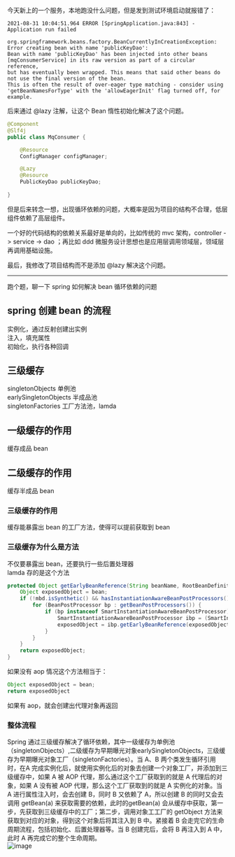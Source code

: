 今天新上的一个服务，本地跑没什么问题，但是发到测试环境启动就报错了：

```log
2021-08-31 10:04:51.964 ERROR [SpringApplication.java:843] - Application run failed

org.springframework.beans.factory.BeanCurrentlyInCreationException: 
Error creating bean with name 'publicKeyDao': 
Bean with name 'publicKeyDao' has been injected into other beans [mqConsumerService] in its raw version as part of a circular reference, 
but has eventually been wrapped. This means that said other beans do not use the final version of the bean. 
This is often the result of over-eager type matching - consider using 'getBeanNamesForType' with the 'allowEagerInit' flag turned off, for example.
```

后来通过 @lazy 注解，让这个 Bean 惰性初始化解决了这个问题。

```java
@Component
@Slf4j
public class MqConsumer {

    @Resource
    ConfigManager configManager;

    @Lazy
    @Resource
    PublicKeyDao publicKeyDao;
    
}
```

但是后来转念一想，出现循环依赖的问题，大概率是因为项目的结构不合理，低层组件依赖了高层组件。

一个好的代码结构的依赖关系最好是单向的，比如传统的 mvc 架构，controller -> service -> dao ；再比如 ddd 微服务设计思想也是应用层调用领域层，领域层再调用基础设施。

最后，我修改了项目结构而不是添加 @lazy 解决这个问题。  

***

跑个题，聊一下 spring 如何解决 bean 循环依赖的问题   

## spring 创建 bean 的流程
实例化，通过反射创建出实例  
注入，填充属性  
初始化，执行各种回调  
## 三级缓存
singletonObjects 单例池  
earlySingletonObjects 半成品池  
singletonFactories 工厂方法池，lamda
## 一级缓存的作用
缓存成品 bean
## 二级缓存的作用
缓存半成品 bean
### 三级缓存的作用
缓存能暴露出 bean 的工厂方法，使得可以提前获取到 bean
### 三级缓存为什么是方法
不仅要暴露出 bean，还要执行一些后置处理器   
lamda 存的是这个方法   
```java
protected Object getEarlyBeanReference(String beanName, RootBeanDefinition mbd, Object bean) {
    Object exposedObject = bean;
    if (!mbd.isSynthetic() && hasInstantiationAwareBeanPostProcessors()) {
        for (BeanPostProcessor bp : getBeanPostProcessors()) {
            if (bp instanceof SmartInstantiationAwareBeanPostProcessor) {
                SmartInstantiationAwareBeanPostProcessor ibp = (SmartInstantiationAwareBeanPostProcessor) bp;
                exposedObject = ibp.getEarlyBeanReference(exposedObject, beanName);
            }
        }
    }
    return exposedObject;
}
```
如果没有 aop 情况这个方法相当于：   
```java
Object exposedObject = bean; 
return exposedObject
```
如果有 aop，就会创建出代理对象再返回   

### 整体流程
Spring 通过三级缓存解决了循环依赖，其中一级缓存为单例池（singletonObjects）,二级缓存为早期曝光对象earlySingletonObjects，三级缓存为早期曝光对象工厂（singletonFactories）。当 A、B 两个类发生循环引用时，在A 完成实例化后，就使用实例化后的对象去创建一个对象工厂，并添加到三级缓存中，如果 A 被 AOP 代理，那么通过这个工厂获取到的就是 A 代理后的对象，如果 A 没有被 AOP 代理，那么这个工厂获取到的就是 A 实例化的对象。当 A 进行属性注入时，会去创建 B，同时 B 又依赖了 A，所以创建 B 的同时又会去调用 getBean(a) 来获取需要的依赖，此时的getBean(a) 会从缓存中获取，第一步，先获取到三级缓存中的工厂；第二步，调用对象工工厂的 getObject 方法来获取到对应的对象，得到这个对象后将其注入到 B 中。紧接着 B 会走完它的生命周期流程，包括初始化、后置处理器等。当 B 创建完后，会将 B 再注入到 A 中，此时 A 再完成它的整个生命周期。   
![image](https://user-images.githubusercontent.com/43411944/139638865-d9e95af5-fd5f-4106-9468-df69f8e35b54.png)
